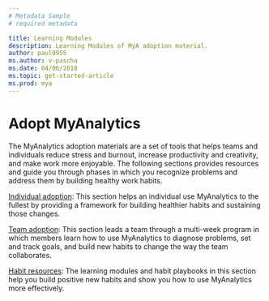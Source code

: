 ```yaml
---
# Metadata Sample
# required metadata

title: Learning Modules
description: Learning Modules of MyA adoption material. 
author: paul9955
ms.author: v-pascha
ms.date: 04/06/2018
ms.topic: get-started-article
ms.prod: mya
---
```


# Adopt MyAnalytics

The MyAnalytics adoption materials are a set of tools that helps teams and individuals reduce stress and burnout, increase productivity and creativity, and make work more enjoyable. The following sections provides resources and guide you through phases in which you recognize problems and address them by building healthy work habits. 

  [Individual adoption](Indiv-adopt-get-started.md): This section helps an individual use MyAnalytics to the fullest by providing a framework for building healthier habits and sustaining those changes.

  [Team adoption](Team-adopt-intro.md): This section leads a team through a multi-week program in which members learn how to use MyAnalytics to diagnose problems, set and track goals, and build new habits to change the way the team collaborates.
 
  [Habit resources](Adopt-Learning-Modules.md): The learning modules and habit playbooks in this section help you build positive new habits and show you how to use MyAnalytics more effectively. 